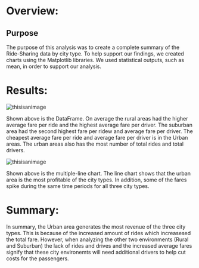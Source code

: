 # Overview:
## Purpose
The purpose of this analysis was to create a complete summary of the Ride-Sharing data by city type. To help support our findings, we created charts using the Matplotlib libraries. We used statistical outputs, such as mean, in order to support our analysis.

# Results:
![thisisanimage](https://github.com/nbhatia1014/PyBer_Analysis/blob/main/Images/Average.PNG)

Shown above is the DataFrame. On average the rural areas had the higher average fare per ride and the highest average fare per driver. The suburban area had the second highest fare per ridew and average fare per driver. The cheapest average fare per ride and average fare per driver is in the Urban areas. The urban areas also has the most number of total rides and total drivers.

![thisisanimage](https://github.com/nbhatia1014/PyBer_Analysis/blob/main/analysis/PyBer_fare_summary.png)

Shown above is the multiple-line chart. The line chart shows that the urban area is the most profitable of the city types. In addition, some of the fares spike during the same time periods for all three city types.

# Summary:
In summary, the Urban area generates the most revenue of the three city types. This is because of the increased amount of rides which increasesed the total fare. However, when  analyzing the other two environments (Rural and Suburban) the lack of rides and drives and the increased average fares signify that these city environemts will need additional drivers to help cut costs for the passengers. 
